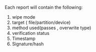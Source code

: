 Each report will contain the following:
 1. wipe mode
 2. target ( file/partition/device)
 3. method used(passes , overwrite type)
 4. verification status
 5. Timestamp
 6. Signature/hash
